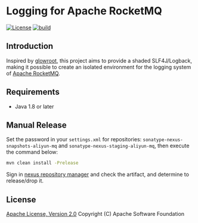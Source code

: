 # Logging for Apache RocketMQ

[![License][license-image]][license-url]
[![build][build-image]][build-url]

## Introduction

Inspired by [glowroot](https://github.com/glowroot/glowroot), this project aims to provide a shaded SLF4J/Logback, making it possible to create an isolated environment for the logging system of [Apache RocketMQ](https://rocketmq.apache.org/).

## Requirements

- Java 1.8 or later

## Manual Release

Set the password in your `settings.xml` for repositories: `sonatype-nexus-snapshots-aliyun-mq` and `sonatype-nexus-staging-aliyun-mq`, then execute the command below:

```bash
mvn clean install -Prelease
```

Sign in [nexus repository manager](https://s01.oss.sonatype.org/#stagingRepositories) and check the artifact, and determine to release/drop it.

## License

[Apache License, Version 2.0](http://www.apache.org/licenses/LICENSE-2.0.html) Copyright (C) Apache Software Foundation

[license-image]: https://img.shields.io/badge/license-Apache%202-4EB1BA.svg
[license-url]: https://www.apache.org/licenses/LICENSE-2.0.html
[build-image]: https://github.com/aliyun-mq/rocketmq-logging/actions/workflows/build.yml/badge.svg
[build-url]: https://github.com/aliyun-mq/rocketmq-logging/actions/workflows/build.yml
